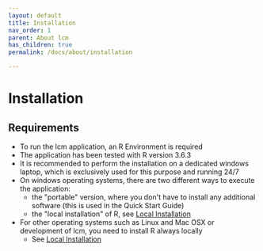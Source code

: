 ```yaml
---
layout: default
title: Installation
nav_order: 1
parent: About lcm
has_children: true
permalink: /docs/about/installation

---
```


# Installation
## Requirements
- To run the lcm application, an R Environment is required
- The application has been tested with R version 3.6.3
- It is recommended to perform the installation on a dedicated windows laptop, which is exclusively used for this purpose and running 24/7
- On windows operating systems, there are two different ways to execute the application:
  - the "portable" version, where you don't have to install any additional software (this is used in the Quick Start Guide)
  - the "local installation" of R, see [Local Installation](https://hslu-ige-laes.github.io/lcm/docs/about/installation/localInstallation/)
- For other operating systems such as Linux and Mac OSX or development of lcm, you need to install R always locally
  - See [Local Installation](https://hslu-ige-laes.github.io/lcm/docs/about/installation/localInstallation/)
